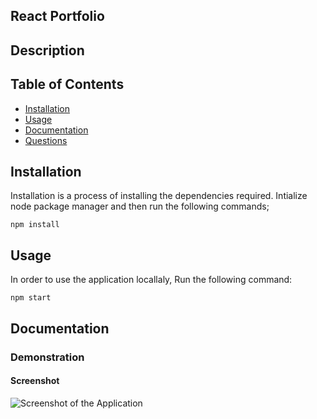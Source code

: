 ## React Portfolio
  

## Description


## Table of Contents

* [Installation](##Installation)
* [Usage](##Usage)
* [Documentation](##Documentation)
* [Questions](##Questions)
  
## Installation

Installation is a process of installing the dependencies required.
Intialize node package manager and then run the following commands;  
```script
npm install
```  

## Usage

 In order to use the application locallaly, Run the following command:  
```script
npm start
```  

## Documentation

### Demonstration

#### Screenshot

![Screenshot of the Application]()



  
